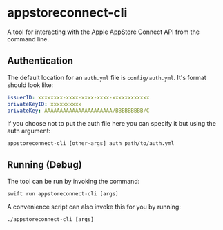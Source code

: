 # appstoreconnect-cli

A tool for interacting with the Apple AppStore Connect API from the command line.

## Authentication
The default location for an `auth.yml` file is `config/auth.yml`. It's format should look like:

```yml
issuerID: xxxxxxxx-xxxx-xxxx-xxxx-xxxxxxxxxxxx
privateKeyID: xxxxxxxxxx
privateKey: AAAAAAAAAAAAAAAAAAAAAA/BBBBBBBBB/C
```

If you choose not to put the auth file here you can specify it but using the auth argument:

`appstoreconnect-cli [other-args] auth path/to/auth.yml`

## Running (Debug)
The tool can be run by invoking the command:

`swift run appstoreconnect-cli [args]`

A convenience script can also invoke this for you by running:

`./appstoreconnect-cli [args]`